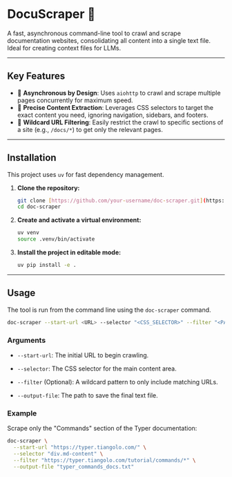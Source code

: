# DocuScraper 📄

A fast, asynchronous command-line tool to crawl and scrape documentation websites, consolidating all content into a single text file. Ideal for creating context files for LLMs.

---

## Key Features

-   🚀 **Asynchronous by Design**: Uses `aiohttp` to crawl and scrape multiple pages concurrently for maximum speed.
-   🎯 **Precise Content Extraction**: Leverages CSS selectors to target the exact content you need, ignoring navigation, sidebars, and footers.
-   🔎 **Wildcard URL Filtering**: Easily restrict the crawl to specific sections of a site (e.g., `/docs/*`) to get only the relevant pages.

---

## Installation

This project uses `uv` for fast dependency management.

1.  **Clone the repository:**
    ```bash
    git clone [https://github.com/your-username/doc-scraper.git](https://github.com/your-username/doc-scraper.git)
    cd doc-scraper
    ```

2.  **Create and activate a virtual environment:**
    ```bash
    uv venv
    source .venv/bin/activate
    ```

3.  **Install the project in editable mode:**
    ```bash
    uv pip install -e .
    ```

---

## Usage

The tool is run from the command line using the `doc-scraper` command.

```bash
doc-scraper --start-url <URL> --selector "<CSS_SELECTOR>" --filter "<PATTERN>" --output-file <FILENAME.txt>
```

### **Arguments**

* `--start-url`: The initial URL to begin crawling.

* `--selector`: The CSS selector for the main content area.

* `--filter` (Optional): A wildcard pattern to only include matching URLs.

* `--output-file`: The path to save the final text file.

### **Example**

Scrape only the "Commands" section of the Typer documentation:

```bash
doc-scraper \
  --start-url "https://typer.tiangolo.com/" \
  --selector "div.md-content" \
  --filter "https://typer.tiangolo.com/tutorial/commands/*" \
  --output-file "typer_commands_docs.txt"
```
